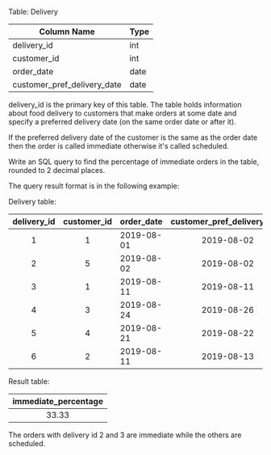 Table: Delivery


| Column Name                 | Type    |
|-----------------------------|---------|
| delivery_id                 | int     |
| customer_id                 | int     |
| order_date                  | date    |
| customer_pref_delivery_date | date    |

delivery_id is the primary key of this table.
The table holds information about food delivery to customers that make orders at some date and specify a preferred delivery date (on the same order date or after it).
 

If the preferred delivery date of the customer is the same as the order date then the order is called immediate otherwise it's called scheduled.

Write an SQL query to find the percentage of immediate orders in the table, rounded to 2 decimal places.

The query result format is in the following example:

Delivery table:

| delivery_id | customer_id | order_date | customer_pref_delivery_date |
|:--------:|:--------:|------------|:--------:|
| 1           | 1           | 2019-08-01 | 2019-08-02                  |
| 2           | 5           | 2019-08-02 | 2019-08-02                  |
| 3           | 1           | 2019-08-11 | 2019-08-11                  |
| 4           | 3           | 2019-08-24 | 2019-08-26                  |
| 5           | 4           | 2019-08-21 | 2019-08-22                  |
| 6           | 2           | 2019-08-11 | 2019-08-13                  |


Result table:

| immediate_percentage |
|:--------------------:|
| 33.33                |

The orders with delivery id 2 and 3 are immediate while the others are scheduled.